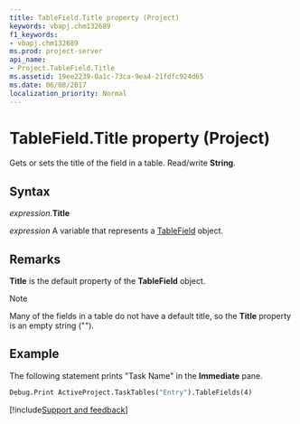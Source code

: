 ```yaml
---
title: TableField.Title property (Project)
keywords: vbapj.chm132689
f1_keywords:
- vbapj.chm132689
ms.prod: project-server
api_name:
- Project.TableField.Title
ms.assetid: 19ee2239-0a1c-73ca-9ea4-21fdfc924d65
ms.date: 06/08/2017
localization_priority: Normal
---
```



# TableField.Title property (Project)

Gets or sets the title of the field in a table. Read/write  **String**.


## Syntax

_expression_.**Title**

_expression_ A variable that represents a [TableField](./Project.TableField.md) object.


## Remarks

 **Title** is the default property of the **TableField** object.


> [!NOTE] 
> Many of the fields in a table do not have a default title, so the  **Title** property is an empty string ("").


## Example

The following statement prints "Task Name" in the  **Immediate** pane.


```vb
Debug.Print ActiveProject.TaskTables("Entry").TableFields(4)
```

[!include[Support and feedback](~/includes/feedback-boilerplate.md)]